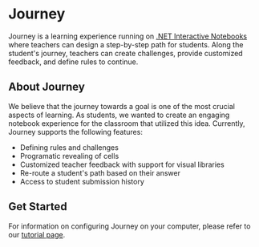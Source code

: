 # Journey
Journey is a learning experience running on [.NET Interactive Notebooks](https://github.com/dotnet/interactive) where teachers can design a step-by-step path for students. Along the student's journey, teachers can create challenges, provide customized feedback, and define rules to continue.

## About Journey
We believe that the journey towards a goal is one of the most crucial aspects of learning. As students, we wanted to create an engaging notebook experience for the classroom that utilized this idea. 
Currently, Journey supports the following features:
- Defining rules and challenges
- Programatic revealing of cells
- Customized teacher feedback with support for visual libraries
- Re-route a student's path based on their answer
- Access to student submission history

## Get Started
For information on configuring Journey on your computer, please refer to our [tutorial page](link).

